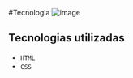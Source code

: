 #Tecnologia 
![image](https://github.com/user-attachments/assets/642868cb-3867-4be0-863e-478d6640a80f)

## Tecnologias utilizadas
- `HTML`
- `CSS`

